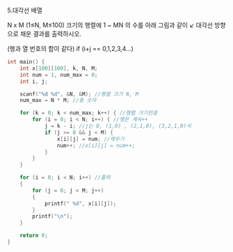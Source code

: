 5.대각선 배열

N x M (1≤N, M≤100) 크기의 행렬에 1 ~ MN 의 수를 아래 그림과 같이 ↙ 대각선 방향으로 채운 결과를 출력하시오.

(행과 열 번호의 합이 같다)
if (i+j == 0,1,2,3,4...)

```c
int main() {
	int x[100][100], k, N, M;
	int num = 1, num_max = 0;
	int i, j;

	scanf("%d %d", &N, &M); //행렬 크기 N, M
	num_max = N * M; //총 숫자

 	for (k = 0; k < num_max; k++) { //행렬 크기만큼
		for (i = 0; i < N; i++) { //행은 계속++
			j = k - i; //j는 0, (1,0) , (2,1,0), (3,2,1,0)식
			if (j >= 0 && j < M) {
				x[i][j] = num; //채우기
				num++; //x[i][j] = num++;
			}
		}
	}

	for (i = 0; i < N; i++) //출력
	{
		for (j = 0; j < M; j++)
		{
			printf(" %d", x[i][j]);
		}
		printf("\n");
	}

	return 0;
}
```